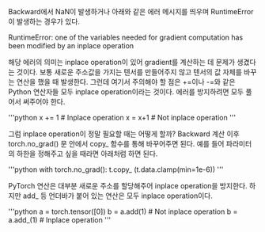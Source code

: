 Backward에서 NaN이 발생하거나 아래와 같은 에러 메시지를 띄우며 RuntimeError이 발생하는 경우가 있다.

RuntimeError: one of the variables needed for gradient computation has been modified by an inplace operation

해당 에러의 의미는 inplace operation이 있어 gradient를 계산하는 데 문제가 생겼다는 것이다. 보통 새로운 주소값을 가지는 텐서를 만들어주지 않고 텐서의 값 자체를 바꾸는 연산을 했을 때 발생한다. 그런데 여기서 주의해야 할 점은 +=이나 -=와 같은 Python 연산자들 모두 inplace operation이라는 것이다. 에러를 방지하려면 모두 풀어서 써주어야 한다.

'''python
x += 1 # Inplace operation
x = x+1 # Not inplace operation
'''
 

그럼 inplace operation이 정말 필요할 때는 어떻게 할까? Backward 계산 이후 torch.no_grad() 문 안에서 copy_ 함수를 통해 바꾸어주면 된다. 예를 들어 파라미터의 하한을 정해주고 싶을 때라면 아래처럼 하면 된다.

'''python
with torch.no_grad():
    t.copy_ (t.data.clamp(min=1e-6))
'''
 

PyTorch 연산은 대부분 새로운 주소를 할당해주어 inplace operation을 방지한다. 하지만 add_ 등 언더바가 붙어 있는 연산은 모두 inplace operation이다. 

'''python
a = torch.tensor([0])
b = a.add(1) # Not inplace operation
b = a.add_(1) # Inplace operation
'''
